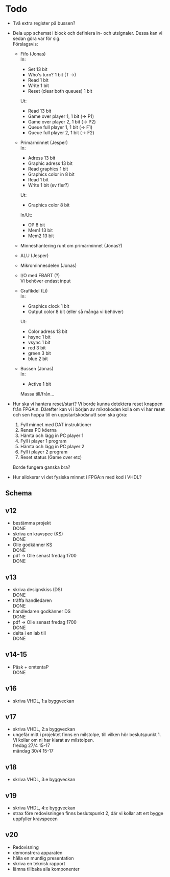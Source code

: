 ﻿
Todo
====

* Två extra register på bussen?

* Dela upp schemat i block och definiera in- och utsignaler. Dessa kan vi sedan göra var för sig.  
    Förslagsvis:
    * Fifo (Jonas)  
        In:  
        * Set 13 bit
        * Who's turn? 1 bit (T ->)
        * Read 1 bit
        * Write 1 bit
        * Reset (clear both queues) 1 bit

        Ut:  
        * Read 13 bit
        * Game over player 1, 1 bit (-> P1)
        * Game over player 2, 1 bit (-> P2)
        * Queue full player 1, 1 bit (-> F1)
        * Queue full player 2, 1 bit (-> F2)

    * Primärminnet (Jesper)  
        In:  
        * Adress 13 bit
        * Graphic adress 13 bit
        * Read graphics 1 bit
        * Graphics color in 8 bit
        * Read 1 bit
        * Write 1 bit (ev fler?)

        Ut:  
        * Graphics color 8 bit

        In/Ut:  
        * OP 8 bit
        * Mem1 13 bit
        * Mem2 13 bit

    * Minneshantering runt om primärminnet (Jonas?)
    * ALU (Jesper)
    * Mikrominnesdelen (Jonas)
    * I/O med FBART (?)  
        Vi behöver endast input
    * Grafikdel (Li)  
        In:  
        * Graphics clock 1 bit
        * Output color 8 bit (eller så många vi behöver)

        Ut:  
        * Color adress 13 bit
        * hsync 1 bit
        * vsync 1 bit
        * red 3 bit
        * green 3 bit
        * blue 2 bit

    * Bussen (Jonas)  
        In:  
        * Active 1 bit

        Massa till/från...  

* Hur ska vi hantera reset/start?
    Vi borde kunna detektera reset knappen från FPGA:n. Därefter kan vi i början av mikrokoden kolla om vi har reset och sen hoppa till en uppstartskodsnutt som ska göra:

    1. Fyll minnet med DAT instruktioner
    2. Rensa PC köerna
    3. Hämta och lägg in PC player 1
    4. Fyll i player 1 program
    5. Hämta och lägg in PC player 2
    6. Fyll i player 2 program
    7. Reset status (Game over etc)

    Borde fungera ganska bra?

* Hur allokerar vi det fysiska minnet i FPGA:n med kod i VHDL?

Schema
------

## v12
- bestämma projekt  
    DONE
- skriva en kravspec (KS)  
    DONE
- Olle godkänner KS  
    DONE
- pdf -> Olle senast fredag 1700  
    DONE

## v13
- skriva designskiss (DS)  
    DONE
- träffa handledaren  
    DONE
- handledaren godkänner DS  
    DONE
- pdf -> Olle senast fredag 1700  
    DONE
- delta i en lab till  
    DONE

## v14-15
- Påsk + omtentaP  
    DONE

## v16
- skriva VHDL, 1:a byggveckan

## v17
- skriva VHDL, 2:a byggveckan
- ungefär mitt i projektet finns en milstolpe, till vilken hör beslutspunkt 1. Vi kollar om ni har klarat av milstolpen.  
  fredag 27/4 15-17  
  måndag 30/4 15-17

## v18
- skriva VHDL, 3:e byggveckan

## v19
- skriva VHDL, 4:e byggveckan
- strax före redovisningen finns beslutspunkt 2, där vi kollar att ert bygge uppfyller kravspecen

## v20
- Redovisning
- demonstrera apparaten
- hålla en muntlig presentation
- skriva en teknisk rapport
- lämna tillbaka alla komponenter

